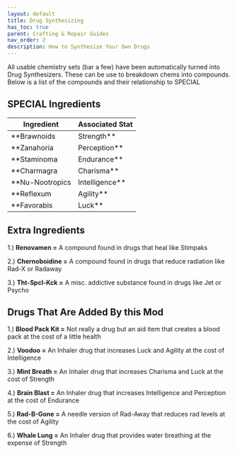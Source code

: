 ```yaml
---
layout: default
title: Drug Synthesizing
has_toc: true
parent: Crafting & Repair Guides
nav_order: 2
description: How to Synthesize Your Own Drugs
---
```


All usable chemistry sets (bar a few) have been automatically turned into Drug Synthesizers. These can be use to breakdown chems into compounds. Below is a list of the compounds and their relationship to SPECIAL

## **SPECIAL Ingredients**

|Ingredient|Associated Stat|
|--|--|
|**Brawnoids|Strength**|
|**Zanahoria|Perception**|
|**Staminoma|Endurance**|
|**Charmagra|Charisma**|
|**Nu-Nootropics|Intelligence**|
|**Reflexum|Agility**|
|**Favorabis|Luck**|

## **Extra Ingredients**

1.) **Renovamen =** A compound found in drugs that heal like Stimpaks

2.) **Chernoboidine =** A compound found in drugs that reduce radiation like Rad-X or Radaway

3.) **Tht-Spcl-Kck =** A misc. addictive substance found in drugs like Jet or Psycho

## **Drugs That Are Added By this Mod**

1.) **Blood Pack Kit =** Not really a drug but an aid item that creates a blood pack at the cost of a little health

2.) **Voodoo =** An Inhaler drug that increases Luck and Agility at the cost of Intelligence

3.) **Mint Breath =** An Inhaler drug that increases Charisma and Luck at the cost of Strength

4.) **Brain Blast =** An Inhaler drug that increases Intelligence and Perception at the cost of Endurance

5.) **Rad-B-Gone =** A needle version of Rad-Away that reduces rad levels at the cost of Agility

6.) **Whale Lung =** An Inhaler drug that provides water breathing at the expense of Strength
